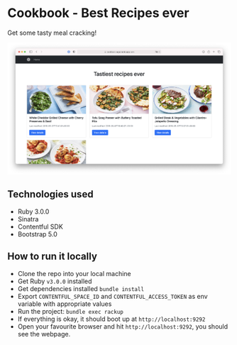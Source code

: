 # Cookbook - Best Recipes ever
Get some tasty meal cracking!

![cookbook preview](/preview.png)

## Technologies used
* Ruby 3.0.0
* Sinatra
* Contentful SDK
* Bootstrap 5.0

## How to run it locally
* Clone the repo into your local machine
* Get Ruby `v3.0.0` installed
* Get dependencies installed `bundle install`
* Export `CONTENTFUL_SPACE_ID` and `CONTENTFUL_ACCESS_TOKEN` as env variable with appropriate values
* Run the project: `bundle exec rackup`
* If everything is okay, it should boot up at `http://localhost:9292`
* Open your favourite browser and hit `http://localhost:9292`, you should see the webpage.
